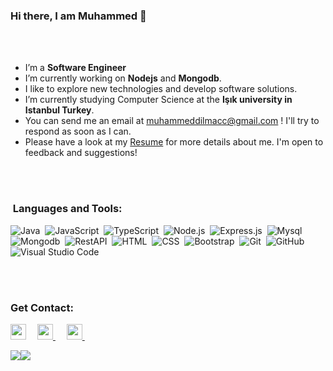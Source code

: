 ### Hi there, I am Muhammed 👋

<br/>
<br/>

-  I’m a **Software Engineer**
-  I’m currently working on **Nodejs** and **Mongodb**.
-  I like to explore new technologies and develop software solutions.
-  I’m currently studying Computer Science at the **Işık university in Istanbul Turkey**.
-  You can send me an email at muhammeddilmacc@gmail.com ! I'll try to respond as soon as I can.
-  Please have a look at my [Resume](https://docs.google.com/document/d/1u78PmE4o3dkzCFYOLNN3HB2BRo1FaZNRPSpImbHKWIc/) for more details about me. I'm open to feedback and suggestions!

<br/>
<br/>

### &nbsp;Languages and Tools:
<p align="left">


![Java](https://img.shields.io/badge/-Java-05122A?style=flat&logo=java)&nbsp;
![JavaScript](https://img.shields.io/badge/-JavaScript-05122A?style=flat&logo=javascript)&nbsp;
![TypeScript](https://img.shields.io/badge/-TypeScript-05122A?style=flat&logo=typescript)&nbsp;
![Node.js](https://img.shields.io/badge/-Node.js-05122A?style=flat&logo=node.js)&nbsp;
![Express.js](https://img.shields.io/badge/-Express.js-05122A?style=flat&logo=express)&nbsp;
![Mysql](https://img.shields.io/badge/-Mysql-05122A?style=flat&logo=mysql)&nbsp;
![Mongodb](https://img.shields.io/badge/-mongodb-05122A?style=flat&logo=mongodb)&nbsp;
![RestAPI](https://img.shields.io/badge/-RestAPI-05122A?style=flat&logo=RestAPI)&nbsp;
![HTML](https://img.shields.io/badge/-HTML-05122A?style=flat&logo=HTML5)&nbsp;
![CSS](https://img.shields.io/badge/-CSS-05122A?style=flat&logo=CSS3&logoColor=1572B6)&nbsp;
![Bootstrap](https://img.shields.io/badge/-Bootstrap-05122A?style=flat&logo=bootstrap&logoColor=563D7C)&nbsp;
![Git](https://img.shields.io/badge/-Git-05122A?style=flat&logo=git)&nbsp;
![GitHub](https://img.shields.io/badge/-GitHub-05122A?style=flat&logo=github)&nbsp;
![Visual Studio Code](https://img.shields.io/badge/-Visual%20Studio%20Code-05122A?style=flat&logo=visual-studio-code&logoColor=007ACC)&nbsp;

<br/>
<br/>

### Get Contact:
<p align="left">

<a href="https://twitter.com/muhammeddilmacc"><img width="25px" src="https://www.vectorlogo.zone/logos/twitter/twitter-icon.svg"/></a>&ensp;&ensp;
<a 
  href="https://www.linkedin.com/in/muhammeddilmac/">
<img width="25px" src="https://www.vectorlogo.zone/logos/linkedin/linkedin-icon.svg" />
</a>&ensp;&ensp;
<a href="mailto:muhammeddilmacc@gmail.com">
<img width="25px" src="https://www.vectorlogo.zone/logos/gmail/gmail-icon.svg" />
</a>&ensp;&ensp;


<div style="display:flex;align-items:center;">
  <a href="https://github.com/muhammeddilmacc?tab=repositories">
    <img src="https://github-readme-stats.vercel.app/api?username=muhammeddilmacc&show_icons=true&theme=material-palenight&count_private=true&hide_border=true" />
  </a>
  <a href="https://github.com/muhammeddilmacc?tab=repositories">
    <img src="https://github-readme-stats.vercel.app/api/top-langs?username=muhammeddilmacc&show_icons=true&theme=material-palenight&hide_border=true&layout=compact" />
  </a>
</div>